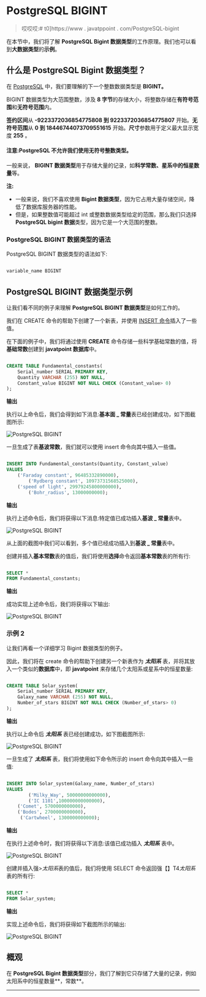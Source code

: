 # PostgreSQL BIGINT

> 哎哎哎:# t0]https://www . javatppoint . com/PostgreSQL-bigint

在本节中，我们将了解 **PostgreSQL Bigint 数据类型**的工作原理。我们也可以看到**大数据类型**的**示例**。

## 什么是 PostgreSQL Bigint 数据类型？

在 [PostgreSQL](https://www.javatpoint.com/postgresql-tutorial) 中，我们要理解的下一个整数数据类型是 **BIGINT。**

BIGINT 数据类型为大范围整数，涉及 **8 字节**的存储大小，将整数存储在**有符号范围**和**无符号范围**内。

**签约区间**从 **-9223372036854775808 到 9223372036854775807** 开始。**无符号范围**从 **0 到 18446744073709551615** 开始。**尺寸**参数用于定义最大显示宽度 **255** 。

#### 注意:PostgreSQL 不允许我们使用无符号整数类型。

一般来说， **BIGINT 数据类型**用于存储大量的记录，如**科学常数、星系中的恒星数量**等。

**注:**

*   一般来说，我们不喜欢使用 **Bigint 数据类型**，因为它占用大量存储空间，降低了数据库服务器的性能。
*   但是，如果整数值可能超过 int 或整数数据类型给定的范围，那么我们只选择 **PostgreSQL bigint 数据**类型，因为它是一个大范围的整数。

### PostgreSQL BIGINT 数据类型的语法

PostgreSQL BIGINT 数据类型的语法如下:

```sql

variable_name BIGINT

```

## PostgreSQL BIGINT 数据类型示例

让我们看不同的例子来理解 **PostgreSQL BIGINT 数据类型**是如何工作的。

我们在 CREATE 命令的帮助下创建了一个新表，并使用 [INSERT 命令](https://www.javatpoint.com/postgresql-insert)插入了一些值。

在下面的例子中，我们将通过使用 **CREATE** 命令存储一些科学基础常数的值，将**基础常数**创建到 **javatpoint 数据库**中。

```sql

CREATE TABLE Fundamental_constants(
    Serial_number SERIAL PRIMARY KEY,
    Quantity VARCHAR (255) NOT NULL,
    Constant_value BIGINT NOT NULL CHECK (Constant_value> 0)
);

```

**输出**

执行以上命令后，我们会得到如下消息:**基本面 _ 常量**表已经创建成功，如下图截图所示:

![PostgreSQL BIGINT](img/bc7560ec9f4527152485b84aa25f18f6.png)

一旦生成了表**基波常数**，我们就可以使用 insert 命令向其中插入一些值。

```sql

INSERT INTO Fundamental_constants(Quantity, Constant_value)
VALUES
	('Faraday constant', 96485332890000),
    	('Rydberg constant', 10973731568525000),
	('speed of light', 29979245800000000),
    	('Bohr_radius', 13000000000);

```

**输出**

执行上述命令后，我们将获得以下消息:特定值已成功插入**基波 _ 常量**表中。

![PostgreSQL BIGINT](img/37c04db582954cb4c5f7b0f262008f65.png)

从上面的截图中我们可以看到，多个值已经成功插入到**基波 _ 常量**表中。

创建并插入**基本常数**表的值后，我们将使用**选择**命令返回**基本常数**表的所有行:

```sql

SELECT * 
FROM Fundamental_constants;

```

**输出**

成功实现上述命令后，我们将获得以下输出:

![PostgreSQL BIGINT](img/e5a83c728ca6058870563dc3cb6bcd10.png)

### 示例 2

让我们再看一个详细学习 Bigint 数据类型的例子。

因此，我们将在 create 命令的帮助下创建另一个新表作为 ***太阳系*** 表，并将其放入一个类似的**数据库**中，即 **javatpoint** 来存储几个太阳系或星系中的恒星数量:

```sql

CREATE TABLE Solar_system(
    Serial_number SERIAL PRIMARY KEY,
    Galaxy_name VARCHAR (255) NOT NULL,
    Number_of_stars BIGINT NOT NULL CHECK (Number_of_stars> 0)
);

```

**输出**

执行以上命令后 ***太阳系*** 表已经创建成功，如下图截图所示:

![PostgreSQL BIGINT](img/e9a42b1431ca786a45c7ce557a2be223.png)

一旦生成了 ***太阳系*** 表，我们将使用如下命令所示的 insert 命令向其中插入一些值:

```sql

INSERT INTO Solar_system(Galaxy_name, Number_of_stars)
VALUES
    	('Milky_Way', 50000000000000),
    	('IC 1101',100000000000000),
	('Comet', 5700000000000),
	('Bodes', 2700000000000), 
   	 ('Cartwheel', 1300000000000);

```

**输出**

在执行上述命令时，我们将获得以下消息:该值已成功插入 ***太阳系*** 表中。

![PostgreSQL BIGINT](img/65fb579f445bd9ac0b5a2f0ed246925a.png)

创建并插入强>*太阳系*表的值后，我们将使用 SELECT 命令返回强【】T4*太阳系*表的所有行:

```sql

SELECT * 
FROM Solar_system;

```

**输出**

实现上述命令后，我们将获得如下截图所示的输出:

![PostgreSQL BIGINT](img/1ddc00cb21480d573158c4c51715f35a.png)

## 概观

在 **PostgreSQL Bigint 数据类型**部分，我们了解到它只存储了大量的记录，例如太阳系中的恒星数量**，常数**。

* * *